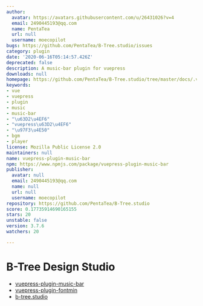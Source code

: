 ```yaml
---
author:
  avatar: https://avatars.githubusercontent.com/u/26431026?v=4
  email: 2490445193@qq.com
  name: PentaTea
  url: null
  username: moecopilot
bugs: https://github.com/PentaTea/B-Tree.studio/issues
category: plugin
date: '2020-06-16T05:14:57.426Z'
deprecated: false
description: A music-bar plugin for vuepress
downloads: null
homepage: https://github.com/PentaTea/B-Tree.studio/tree/master/docs/.vuepress/plugin/vuepress-plugin-music-bar#readme
keywords:
- vue
- vuepress
- plugin
- music
- music-bar
- "\u63D2\u4EF6"
- "vuepress\u63D2\u4EF6"
- "\u97F3\u4E50"
- bgm
- player
license: Mozilla Public License 2.0
maintainers: null
name: vuepress-plugin-music-bar
npm: https://www.npmjs.com/package/vuepress-plugin-music-bar
publisher:
  avatar: null
  email: 2490445193@qq.com
  name: null
  url: null
  username: moecopilot
repository: https://github.com/PentaTea/B-Tree.studio
score: 0.17735914690165155
stars: 20
unstable: false
version: 3.7.6
watchers: 20

---
```


# B-Tree Design Studio


- [vuepress-plugin-music-bar](https://github.com/PentaTea/B-Tree.studio/tree/master/docs/.vuepress/plugin/vuepress-plugin-music-bar#vuepress-plugin-music-bar)
- [vuepress-plugin-fontmin](https://github.com/PentaTea/B-Tree.studio/tree/master/docs/.vuepress/plugin/vuepress-plugin-fontmin#vuepress-plugin-fontmin)
- [b-tree.studio](http://b-tree.studio)
